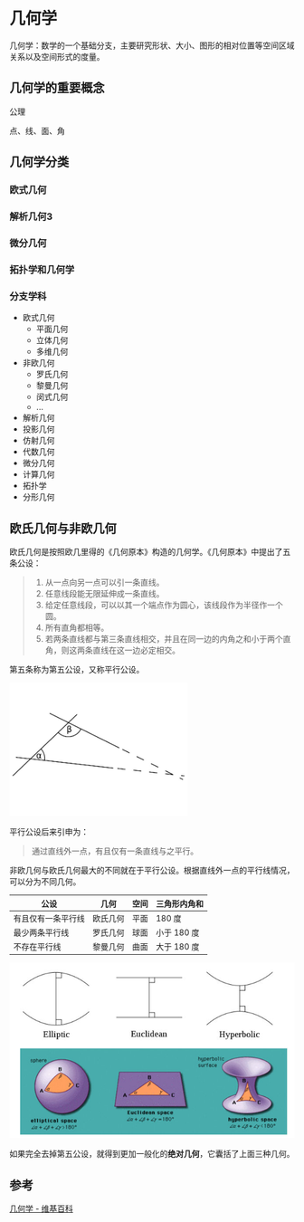 # 几何学

几何学：数学的一个基础分支，主要研究形状、大小、图形的相对位置等空间区域关系以及空间形式的度量。

## 几何学的重要概念

公理

点、线、面、角

## 几何学分类

### 欧式几何

### 解析几何3

### 微分几何

### 拓扑学和几何学

### 分支学科

* 欧式几何
  * 平面几何
  * 立体几何
  * 多维几何
* 非欧几何
  * 罗氏几何
  * 黎曼几何
  * 闵式几何
  * ...
* 解析几何
* 投影几何
* 仿射几何
* 代数几何
* 微分几何
* 计算几何
* 拓扑学
* 分形几何

## 欧氏几何与非欧几何

欧氏几何是按照欧几里得的《几何原本》构造的几何学。《几何原本》中提出了五条公设：

>1. 从一点向另一点可以引一条直线。
>2. 任意线段能无限延伸成一条直线。
>3. 给定任意线段，可以以其一个端点作为圆心，该线段作为半径作一个圆。
>4. 所有直角都相等。
>5. 若两条直线都与第三条直线相交，并且在同一边的内角之和小于两个直角，则这两条直线在这一边必定相交。

第五条称为第五公设，又称平行公设。

<img src="https://raw.githubusercontent.com/yamsfeer/pic-bed/master/e6c9d24egy1h3bdhabkkbj20jg0eldfy.jpg" style="zoom: 45%;" />

平行公设后来引申为：

> 通过直线外一点，有且仅有一条直线与之平行。

非欧几何与欧氏几何最大的不同就在于平行公设。根据直线外一点的平行线情况，可以分为不同几何。

| 公设               | 几何     | 空间 | 三角形内角和 |
| ------------------ | -------- | ---- | ------------ |
| 有且仅有一条平行线 | 欧氏几何 | 平面 | 180 度       |
| 最少两条平行线     | 罗氏几何 | 球面 | 小于 180 度  |
| 不存在平行线       | 黎曼几何 | 曲面 | 大于 180 度  |

![](https://raw.githubusercontent.com/yamsfeer/pic-bed/master/e6c9d24egy1h3bbek88o3j20i00b3q3m.jpg)

如果完全去掉第五公设，就得到更加一般化的**绝对几何**，它囊括了上面三种几何。

## 参考

[几何学 - 维基百科](https://zh.wikipedia.org/wiki/%E5%87%A0%E4%BD%95%E5%AD%A6)

